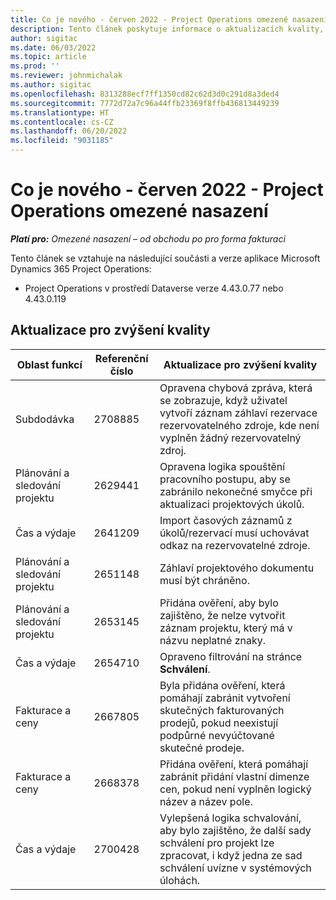 ```yaml
---
title: Co je nového - červen 2022 - Project Operations omezené nasazení
description: Tento článek poskytuje informace o aktualizacích kvality, které jsou k dispozici ve verzi Microsoft Dynamics 365 Project Operations z června 2022 pro omezené nasazení.
author: sigitac
ms.date: 06/03/2022
ms.topic: article
ms.prod: ''
ms.reviewer: johnmichalak
ms.author: sigitac
ms.openlocfilehash: 8313288ecf7ff1350cd82c62d3d0c291d8a3ded4
ms.sourcegitcommit: 7772d72a7c96a44ffb23369f8ffb436813449239
ms.translationtype: HT
ms.contentlocale: cs-CZ
ms.lasthandoff: 06/20/2022
ms.locfileid: "9031185"
---
```

# <a name="whats-new-june-2022---project-operations-lite-deployment"></a>Co je nového - červen 2022 - Project Operations omezené nasazení

_**Platí pro:** Omezené nasazení – od obchodu po pro forma fakturaci_

Tento článek se vztahuje na následující součásti a verze aplikace Microsoft Dynamics 365 Project Operations:

- Project Operations v prostředí Dataverse verze 4.43.0.77 nebo 4.43.0.119

## <a name="quality-updates"></a>Aktualizace pro zvýšení kvality

| Oblast funkcí | Referenční číslo | Aktualizace pro zvýšení kvality |
| --- | --- | --- |
| Subdodávka | 2708885 | Opravena chybová zpráva, která se zobrazuje, když uživatel vytvoří záznam záhlaví rezervace rezervovatelného zdroje, kde není vyplněn žádný rezervovatelný zdroj. |
| Plánování a sledování projektu | 2629441 | Opravena logika spouštění pracovního postupu, aby se zabránilo nekonečné smyčce při aktualizaci projektových úkolů. |
| Čas a výdaje | 2641209 | Import časových záznamů z úkolů/rezervací musí uchovávat odkaz na rezervovatelné zdroje. |
| Plánování a sledování projektu | 2651148 | Záhlaví projektového dokumentu musí být chráněno.|
| Plánování a sledování projektu | 2653145 | Přidána ověření, aby bylo zajištěno, že nelze vytvořit záznam projektu, který má v názvu neplatné znaky. |
| Čas a výdaje | 2654710 | Opraveno filtrování na stránce **Schválení**. |
| Fakturace a ceny | 2667805 | Byla přidána ověření, která pomáhají zabránit vytvoření skutečných fakturovaných prodejů, pokud neexistují podpůrné nevyúčtované skutečné prodeje. |
| Fakturace a ceny | 2668378 | Přidána ověření, která pomáhají zabránit přidání vlastní dimenze cen, pokud není vyplněn logický název a název pole. |
| Čas a výdaje | 2700428 | Vylepšená logika schvalování, aby bylo zajištěno, že další sady schválení pro projekt lze zpracovat, i když jedna ze sad schválení uvízne v systémových úlohách. |

